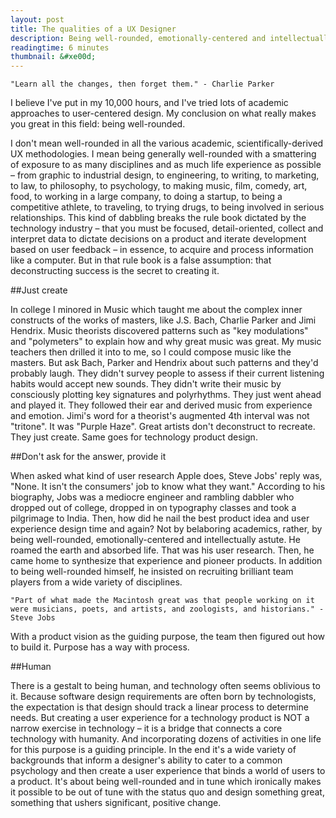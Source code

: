 ```yaml
---
layout: post
title: The qualities of a UX Designer
description: Being well-rounded, emotionally-centered and intellectually astute is a good start.
readingtime: 6 minutes
thumbnail: &#xe00d;
---
```


	"Learn all the changes, then forget them." - Charlie Parker
	
I believe I've put in my 10,000 hours, and I've tried lots of academic approaches to user-centered design. My conclusion on what really makes you great in this field: being well-rounded.

I don't mean well-rounded in all the various academic, scientifically-derived UX methodologies. I mean being generally well-rounded with a smattering of exposure to as many disciplines and as much life experience as possible – from graphic to industrial design, to engineering, to writing, to marketing, to law, to philosophy, to psychology, to making music, film, comedy, art, food, to working in a large company, to doing a startup, to being a competitive athlete, to traveling, to trying drugs, to being involved in serious relationships. This kind of dabbling breaks the rule book dictated by the technology industry – that you must be focused, detail-oriented, collect and interpret data to dictate decisions on a product and iterate development based on user feedback – in essence, to acquire and process information like a computer. But in that rule book is a false assumption: that deconstructing success is the secret to creating it.

##Just create

In college I minored in Music which taught me about the complex inner constructs of the works of masters, like J.S. Bach, Charlie Parker and Jimi Hendrix. Music theorists discovered patterns such as "key modulations" and "polymeters" to explain how and why great music was great. My music teachers then drilled it into to me, so I could compose music like the masters. But ask Bach, Parker and Hendrix about such patterns and they'd probably laugh. They didn't survey people to assess if their current listening habits would accept new sounds. They didn't write their music by consciously plotting key signatures and polyrhythms. They just went ahead and played it. They followed their ear and derived music from experience and emotion. Jimi's word for a theorist's augmented 4th interval was not "tritone". It was "Purple Haze". Great artists don't deconstruct to recreate. They just create. Same goes for technology product design.

##Don't ask for the answer, provide it

When asked what kind of user research Apple does, Steve Jobs' reply was, "None. It isn't the consumers' job to know what they want." According to his biography, Jobs was a mediocre engineer and rambling dabbler who dropped out of college, dropped in on typography classes and took a pilgrimage to India. Then, how did he nail the best product idea and user experience design time and again? Not by belaboring academics, rather, by being well-rounded, emotionally-centered and intellectually astute. He roamed the earth and absorbed life. That was his user research. Then, he came home to synthesize that experience and pioneer products. In addition to being well-rounded himself, he insisted on recruiting brilliant team players from a wide variety of disciplines. 

	"Part of what made the Macintosh great was that people working on it were musicians, poets, and artists, and zoologists, and historians." -Steve Jobs

With a product vision as the guiding purpose, the team then figured out how to build it. Purpose has a way with process.

##Human

There is a gestalt to being human, and technology often seems oblivious to it. Because software design requirements are often born by technologists, the expectation is that design should track a linear process to determine needs. But creating a user experience for a technology product is NOT a narrow exercise in technology – it is a bridge that connects a core technology with humanity. And incorporating dozens of activities in one life for this purpose is a guiding principle. In the end it's a wide variety of backgrounds that inform a designer's ability to cater to a common psychology and then create a user experience that binds a world of users to a product. It's about being well-rounded and in tune which ironically makes it possible to be out of tune with the status quo and design something great, something that ushers significant, positive change.